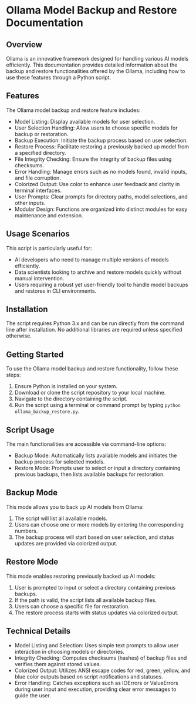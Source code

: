 # Ollama Model Backup and Restore Documentation
## Overview

Ollama is an innovative framework designed for handling various AI models efficiently. This documentation provides detailed information about the backup and restore functionalities offered by the Ollama, including how to use these features through a Python script. 
## Features

The Ollama model backup and restore feature includes: 
- Model Listing: Display available models for user selection.
- User Selection Handling: Allow users to choose specific models for backup or restoration.
- Backup Execution: Initiate the backup process based on user selection.
- Restore Process: Facilitate restoring a previously backed up model from a specified directory.
- File Integrity Checking: Ensure the integrity of backup files using checksums.
- Error Handling: Manage errors such as no models found, invalid inputs, and file corruption.
- Colorized Output: Use color to enhance user feedback and clarity in terminal interfaces.
- User Prompts: Clear prompts for directory paths, model selections, and other inputs.
- Modular Design: Functions are organized into distinct modules for easy maintenance and extension.
     
## Usage Scenarios

This script is particularly useful for: 
- AI developers who need to manage multiple versions of models efficiently.
- Data scientists looking to archive and restore models quickly without manual intervention.
- Users requiring a robust yet user-friendly tool to handle model backups and restores in CLI environments.
     
## Installation

The script requires Python 3.x and can be run directly from the command line after installation. No additional libraries are required unless specified otherwise. 
## Getting Started

To use the Ollama model backup and restore functionality, follow these steps: 
1. Ensure Python is installed on your system.
2. Download or clone the script repository to your local machine.
3. Navigate to the directory containing the script.
4. Run the script using a terminal or command prompt by typing `python ollama_backup_restore.py`.
     
## Script Usage

The main functionalities are accessible via command-line options: 
- Backup Mode: Automatically lists available models and initiates the backup process for selected models.
- Restore Mode: Prompts user to select or input a directory containing previous backups, then lists available backups for restoration.
     
## Backup Mode

This mode allows you to back up AI models from Ollama: 
1. The script will list all available models.
2. Users can choose one or more models by entering the corresponding numbers.
3. The backup process will start based on user selection, and status updates are provided via colorized output.
     
## Restore Mode

This mode enables restoring previously backed up AI models: 
1. User is prompted to input or select a directory containing previous backups.
2. If the path is valid, the script lists all available backup files.
3. Users can choose a specific file for restoration.
4. The restore process starts with status updates via colorized output.
     
## Technical Details

- Model Listing and Selection: Uses simple text prompts to allow user interaction in choosing models or directories.
- Integrity Checking: Computes checksums (hashes) of backup files and verifies them against stored values.
- Colorized Output: Utilizes ANSI escape codes for red, green, yellow, and blue color outputs based on script notifications and statuses.
- Error Handling: Catches exceptions such as IOErrors or ValueErrors during user input and execution, providing clear error messages to guide the user.
